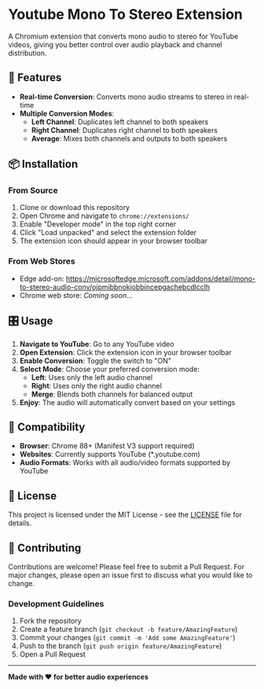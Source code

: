 # Youtube Mono To Stereo Extension

A Chromium extension that converts mono audio to stereo for YouTube videos, giving you better control over audio playback and channel distribution.

## 🚀 Features

- **Real-time Conversion**: Converts mono audio streams to stereo in real-time
- **Multiple Conversion Modes**:
  - **Left Channel**: Duplicates left channel to both speakers
  - **Right Channel**: Duplicates right channel to both speakers  
  - **Average**: Mixes both channels and outputs to both speakers

## 📦 Installation

### From Source
1. Clone or download this repository
2. Open Chrome and navigate to `chrome://extensions/`
3. Enable "Developer mode" in the top right corner
4. Click "Load unpacked" and select the extension folder
5. The extension icon should appear in your browser toolbar

### From Web Stores
- Edge add-on: https://microsoftedge.microsoft.com/addons/detail/mono-to-stereo-audio-conv/ojpmibbnokjobbincepgachebcdlcclh
- Chrome web store: *Coming soon...*

## 🎛️ Usage

1. **Navigate to YouTube**: Go to any YouTube video
2. **Open Extension**: Click the extension icon in your browser toolbar
3. **Enable Conversion**: Toggle the switch to "ON"
4. **Select Mode**: Choose your preferred conversion mode:
   - **Left**: Uses only the left audio channel
   - **Right**: Uses only the right audio channel
   - **Merge**: Blends both channels for balanced output
5. **Enjoy**: The audio will automatically convert based on your settings

## 🎯 Compatibility

- **Browser**: Chrome 88+ (Manifest V3 support required)
- **Websites**: Currently supports YouTube (*.youtube.com)
- **Audio Formats**: Works with all audio/video formats supported by YouTube

## 📝 License

This project is licensed under the MIT License - see the [LICENSE](LICENSE) file for details.

## 🤝 Contributing

Contributions are welcome! Please feel free to submit a Pull Request. For major changes, please open an issue first to discuss what you would like to change.

### Development Guidelines
1. Fork the repository
2. Create a feature branch (`git checkout -b feature/AmazingFeature`)
3. Commit your changes (`git commit -m 'Add some AmazingFeature'`)
4. Push to the branch (`git push origin feature/AmazingFeature`)
5. Open a Pull Request

---

**Made with ❤️ for better audio experiences**
